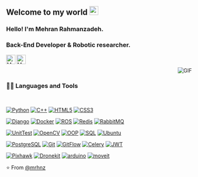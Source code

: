 
    
## Welcome to my world <img src="https://github.com/TheDudeThatCode/TheDudeThatCode/blob/master/Assets/Earth.gif" width="24px">

### Hello! I'm Mehran Rahmanzadeh.
### Back-End Developer & Robotic researcher.


<a href="https://www.linkedin.com/in/mehran-rahmanzadeh-996161204/">
  <img align="left" alt="Mehran Rahmanzadeh" width="25px" src="https://cdn.jsdelivr.net/npm/simple-icons@v3/icons/linkedin.svg" />
</a>
<a href="https://www.instagram.com/imrhnz">
  <img align="left" alt="Mehran Rahmanzadeh" width="25px" src="https://cdn.jsdelivr.net/npm/simple-icons@v3/icons/instagram.svg" />
</a>

<br />
<br />

  <img align="right" alt="GIF" src="https://media.giphy.com/media/836HiJc7pgzy8iNXCn/giphy.gif" />

<br />

### 👨‍💻 Languages and Tools

<br />

[![Python](https://img.shields.io/badge/-python-black?style=flat&logo=python&link=https://github.com/mrhnz)](https://github.com/mrhnz) 
[![C++](https://img.shields.io/badge/-C++-563D7C?style=flat&logo=cplusplus&link=https://github.com/mrhnz)](https://github.com/mrhnz) 
[![HTML5](https://img.shields.io/badge/-HTML5-E34F26?style=flat&logo=html5&logoColor=white&link=https://github.com/mrhnz)](https://github.com/mrhnz) 
[![CSS3](https://img.shields.io/badge/-CSS3-1572B6?style=flat&logo=css3&link=https://github.com/mrhnz)](https://github.com/mrhnz) 

[![Django](https://img.shields.io/badge/-Django-2f7b15?style=flat&logo=django&link=https://github.com/mrhnz)](https://github.com/mrhnz) 
[![Docker](https://img.shields.io/badge/-Docker-gray?style=flat&logo=docker&link=https://github.com/mrhnz)](https://github.com/mrhnz) 
[![ROS](https://img.shields.io/badge/-ROS-blue?style=flat&logo=ros&link=https://github.com/mrhnz)](https://github.com/mrhnz) 
[![Redis](https://img.shields.io/badge/-Redis-white?style=flat&logo=redis&link=https://github.com/mrhnz)](https://github.com/mrhnz) 
[![RabbitMQ](https://img.shields.io/badge/-RabbitMQ-black?style=flat&logo=rabbitmq&link=https://github.com/mrhnz)](https://github.com/mrhnz) 

[![UnitTest](https://img.shields.io/badge/-UnitTest-gray?style=flat&logo=pytest&link=https://github.com/mrhnz)](https://github.com/mrhnz)
[![OpenCV](https://img.shields.io/badge/-OpenCV-yellow?style=flat&logo=opencv&link=https://github.com/mrhnz)](https://github.com/mrhnz)
[![OOP](https://img.shields.io/badge/-OOP-purple?style=flat&logo=programming&link=https://github.com/mrhnz)](https://github.com/mrhnz)
[![SQL](https://img.shields.io/badge/-SQL-02569B?style=flat&logo=sqlite&link=https://github.com/mrhnz)](https://github.com/mrhnz)
[![Ubuntu](https://img.shields.io/badge/-ubuntu-white?style=flat&logo=ubuntu&link=https://github.com/mrhnz)](https://github.com/mrhnz)

[![PostgreSQL](https://img.shields.io/badge/-PostgreSQL-white?style=flat&logo=postgresql&link=https://github.com/mrhnz)](https://github.com/mrhnz)
[![Git](https://img.shields.io/badge/-Git-black?style=flat&logo=git&link=https://github.com/mrhnz)](https://github.com/mrhnz) 
[![GitFlow](https://img.shields.io/badge/-GitFlow-silver?style=flat&logo=git&link=https://github.com/mrhnz)](https://github.com/mrhnz) 
[![Celery](https://img.shields.io/badge/-Celery-blue?style=flat&logo=celery&link=https://github.com/mrhnz)](https://github.com/mrhnz)
[![JWT](https://img.shields.io/badge/-JWT-FCA121?style=flat&logo=json&link=https://github.com/mrhnz)](https://github.com/mrhnz)

[![Pixhawk](https://img.shields.io/badge/-Pixhawk-gray?style=flat&logo=drone&link=https://github.com/mrhnz)](https://github.com/mrhnz)
[![Dronekit](https://img.shields.io/badge/-dronekit-red?style=flat&logo=drone&link=https://github.com/mrhnz)](https://github.com/mrhnz)
[![arduino](https://img.shields.io/badge/-arduino-blue?style=flat&logo=arduino&link=https://github.com/mrhnz)](https://github.com/mrhnz)
[![moveit](https://img.shields.io/badge/-moveit-gray?style=flat&logo=pandas&link=https://github.com/mrhnz)](https://github.com/mrhnz)

⭐️ From [@mrhnz](https://github.com/mrhnz)
